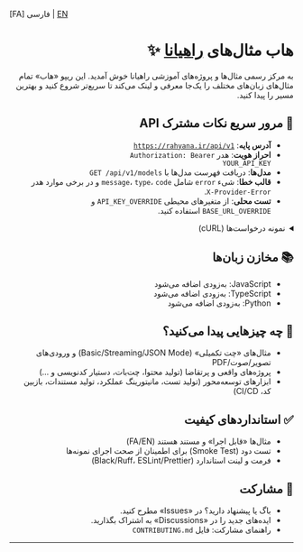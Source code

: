 [FA] فارسی | [EN](./README.en.md)

<div dir="rtl">

# هاب مثال‌های [راهیانا](https://rahyana.ir) ✨

به مرکز رسمی مثال‌ها و پروژه‌های آموزشی راهیانا خوش آمدید. این ریپو «هاب» تمام مثال‌های زبان‌های مختلف را یک‌جا معرفی و لینک می‌کند تا سریع‌تر شروع کنید و بهترین مسیر را پیدا کنید.

## 📎 مرور سریع نکات مشترک API
- **آدرس پایه**: <code><span dir="ltr">https://rahyana.ir/api/v1</span></code>
- **احراز هویت**: هدر <code><span dir="ltr">Authorization: Bearer YOUR_API_KEY</span></code>
- **مدل‌ها**: دریافت فهرست مدل‌ها با <code><span dir="ltr">GET /api/v1/models</span></code>
- **قالب خطا**: شیء <code>error</code> شامل <code>message</code>، <code>type</code>، <code>code</code> و در برخی موارد هدر <code><span dir="ltr">X-Provider-Error</span></code>.
- **تست محلی**: از متغیرهای محیطی <code><span dir="ltr">API_KEY_OVERRIDE</span></code> و <code><span dir="ltr">BASE_URL_OVERRIDE</span></code> استفاده کنید.

<details>
<summary>نمونه درخواست‌ها (cURL)</summary>

```bash
curl -s -H "Authorization: Bearer $API_KEY" \
     "https://rahyana.ir/api/v1/models"

curl -s -X POST "https://rahyana.ir/api/v1/chat/completions" \
     -H "Authorization: Bearer $API_KEY" \
     -H "Content-Type: application/json" \
     -d '{
       "model": "openai/gpt-4o",
       "messages": [{"role":"user","content":"سلام"}]
     }'
```

</details>

## 📚 مخازن زبان‌ها
- JavaScript: به‌زودی اضافه می‌شود
- TypeScript: به‌زودی اضافه می‌شود
- Python: به‌زودی اضافه می‌شود

## 🧩 چه چیزهایی پیدا می‌کنید؟
- مثال‌های «چت تکمیلی» (Basic/Streaming/JSON Mode) و ورودی‌های تصویر/صوت/PDF
- پروژه‌های واقعی و پرتقاضا (تولید محتوا، چت‌بات، دستیار کدنویسی و ...)
- ابزارهای توسعه‌محور (تولید تست، مانیتورینگ عملکرد، تولید مستندات، بازبین کد، CI/CD)

## ✅ استانداردهای کیفیت
- مثال‌ها «قابل اجرا» و مستند هستند (FA/EN)
- تست دود (Smoke Test) برای اطمینان از صحت اجرای نمونه‌ها
- فرمت و لینت استاندارد (Black/Ruff، ESLint/Prettier)

## 🤝 مشارکت
- باگ یا پیشنهاد دارید؟ در «Issues» مطرح کنید.
- ایده‌های جدید را در «Discussions» به اشتراک بگذارید.
- راهنمای مشارکت: فایل `CONTRIBUTING.md`

---

<!-- SEO: کلمات کلیدی -->
<!-- Rahyana AI، مثال هوش مصنوعی، GPT-5، GPT-4o، آموزش هوش مصنوعی، چت‌بات، تولید محتوا، Python، TypeScript، JavaScript، OpenAI-compatible, JSON Mode, استریم -->

</div>
